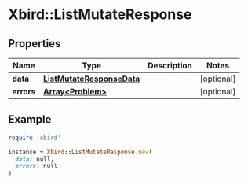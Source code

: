 # Xbird::ListMutateResponse

## Properties

| Name | Type | Description | Notes |
| ---- | ---- | ----------- | ----- |
| **data** | [**ListMutateResponseData**](ListMutateResponseData.md) |  | [optional] |
| **errors** | [**Array&lt;Problem&gt;**](Problem.md) |  | [optional] |

## Example

```ruby
require 'xbird'

instance = Xbird::ListMutateResponse.new(
  data: null,
  errors: null
)
```

